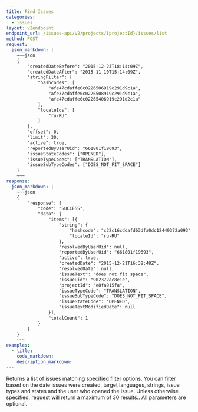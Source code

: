 ```yaml
---
title: Find Issues
categories:
  - issues
layout: v2endpoint
endpoint_url: /issues-api/v2/projects/{projectId}/issues/list
method: POST
request:
  json_markdown: |
    ~~~json
    {
        "createdDateBefore": "2015-12-23T18:14:09Z",
        "createdDateAfter": "2015-11-10T15:14:09Z",
        "stringFilter": {
            "hashcodes": [
                "afe47cdaffe0c0226506919c291d9c1a",
                "afe37cdaffe0c0226508919c291d9c1a",
                "afe47cdaffe0c02265406919c291d2c1a"
            ],
            "localeIds": [
                "ru-RU"
            ]
        },
        "offset": 0,
        "limit": 30,
        "active": true,
        "reportedByUserUid": "661801f19693",
        "issueStateCodes": ["OPENED"],
        "issueTypeCodes": ["TRANSLATION"],
        "issueSubTypeCodes": ["DOES_NOT_FIT_SPACE"]
    }
    ~~~
response:
  json_markdown: |
    ~~~json
    {
        "response": {
            "code": "SUCCESS",
            "data": {
                "items": [{
                    "string": {
                        "hashcode": "c32c16cddafd63dfa0dc12449372a093",
                        "localeId": "ru-RU"
                    },
                    "resolvedByUserUid": null,
                    "reportedByUserUid": "661801f19693",
                    "active": true,
                    "createdDate": "2015-12-21T16:38:48Z",
                    "resolvedDate": null,
                    "issueText": "does not fit space",
                    "issueUid": "902372ac8e1e",
                    "projectId": "e8fa915fa",
                    "issueTypeCode": "TRANSLATION",
                    "issueSubTypeCode": "DOES_NOT_FIT_SPACE",
                    "issueStateCode": "OPENED",
                    "issueTextModifiedDate": null
                }],
                "totalCount": 1
            }
        }
    }
    ~~~
examples:
  - title:
    code_markdown:
    description_markdown:
---
```


Returns a list of issues matching specified filter options. You can filter based on the date issues were created, target languages, strings, issue types and states and the user who opened the issue. Unless otherwise specified, request will return a maximum of 30 results.. All parameters are optional.